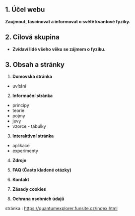 
## 1. Účel webu
**Zaujmout, fascinovat a informovat o světě kvantové fyziky.**

## 2. Cílová skupina
- **Zvídaví lidé všeho věku se zájmem o fyziku.** 

## 3. Obsah a stránky
1. **Domovská stránka**
- uvítání
  
2. **Informační stránka**
- principy
- teorie
- pojmy
- jevy
- vzorce - tabulky

3. **Interaktivní stránka**
- aplikace
- experimenty

4. **Zdroje**
  
5. **FAQ (Často kladené otázky)**

6. **Kontakt**

7. **Zásady cookies**

8. **Ochrana osobních údajů**

stránka : https://quantumexplorer.funsite.cz/index.html
